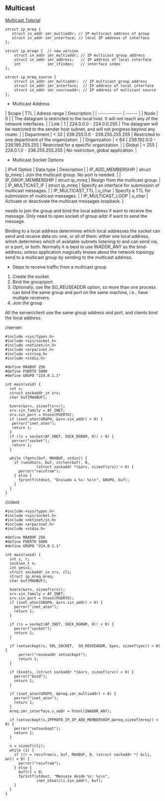 
## Multicast
[Multicast Tutorial](http://www.linuxfocus.org/English/January2001/article144.meta.shtml)
```
struct ip_mreq {
   struct in_addr imr_multiaddr; // IP multicast address of group
   struct in_addr imr_interface; // local IP address of interface
};

struct ip_mreqn {  // new version
    struct in_addr imr_multiaddr; // IP multicast group address
    struct in_addr imr_address;   // IP address of local interface
    int            imr_ifindex;   // interface index
};

struct ip_mreq_source {
    struct in_addr imr_multiaddr;  // IP multicast group address
    struct in_addr imr_interface;  // IP address of local interface
    struct in_addr imr_sourceaddr; // IP address of multicast source
};
```

- Multicast Address


| Scope        |	TTL   |	Adress range                 |   Description                                                                                                  |
| ------------ | ------ |
| Node         |	0	   |	                             |			The datagram is restricted to the local host. It will not reach any of the network interfaces.          |
| Link         |	1	   | 224.0.0.0 - 224.0.0.255	     | The datagram will be restricted to the sender host subnet, and will not progress beyond any router.      |
| Department   |	< 32  | 239.255.0.0 - 239.255.255.255 |	Restricted to one department of the organization.                                                            |
| Organization |	< 64	| 239.192.0.0 - 239.195.255.255 | Restricted for a specific organization.                                                                        |
| Global	      | < 255  | 224.0.1.0 - 238.255.255.255	  | No restriction, global application.                                                                            |

- Multicast Socket Options

| IPv4 Option	      | Data type      |	Description                                              |
| IP_ADD_MEMBERSHIP  | struct ip_mreq |	Join the multicast group. No port is needed.             |
| IP_DROP_MEMBERSHIP | struct ip_mreq | Resign from the multicast group.                           |
| IP_MULTICAST_IF	   | struct ip_mreq | Specify an interface for submission of multicast messages. |
| IP_MULTICAST_TTL   | u_char         |	Specify a TTL for submission of multicast messages.      |
| IP_MULTICAST_LOOP  | u_char         |	Activate or deactivate the multicast messages loopback.  |

needs to join the group and bind the local address if want to receive the message.
Only need to open socket of group addr if want to send the message.

Binding to a local address determines which local addresses the socket can send and receive
data on: one, or all of them: either one local address, which determines which of available
subnets listening to and can send via, or a port, or both. Normally it is best to use
INADDR_ANY as the bind-address, unless application magically knows about the network topology.
send to a multicast group by sending to the multicast address.

- Steps to receive traffic from a multicast group
1. Create the socket.
2. Bind the group/port.
3. Optionally, use the SO_REUSEADDR option, so more than one process can bind
   the same group and port on the same machine, i.e., have multiple receivers.
4. Join the group

All the server/client use the same group address and port, and clients bind the
local address:

//server:
```
#include <sys/types.h>
#include <sys/socket.h>
#include <netinet/in.h>
#include <arpa/inet.h>
#include <string.h>
#include <stdio.h>

#define MAXBUF 256
#define PUERTO 5000
#define GRUPO "224.0.1.1"

int main(void) {
  int s;
  struct sockaddr_in srv;
  char buf[MAXBUF];

  bzero(&srv, sizeof(srv));
  srv.sin_family = AF_INET;
  srv.sin_port = htons(PUERTO);
  if (inet_aton(GRUPO, &srv.sin_addr) < 0) {
   perror("inet_aton");
   return 1;
  }
  if ((s = socket(AF_INET, SOCK_DGRAM, 0)) < 0) {
   perror("socket");
   return 1;
  }

  while (fgets(buf, MAXBUF, stdin)) {
    if (sendto(s, buf, strlen(buf), 0,
              (struct sockaddr *)&srv, sizeof(srv)) < 0) {
      perror("recvfrom");
    } else {
      fprintf(stdout, "Enviado a %s: %s\n", GRUPO, buf);
    }
  }
}
```
//client
```
#include <sys/types.h>
#include <sys/socket.h>
#include <netinet/in.h>
#include <arpa/inet.h>
#include <stdio.h>

#define MAXBUF 256
#define PUERTO 5000
#define GRUPO "224.0.1.1"

int main(void) {
  int s, r;
  socklen_t n;
  int yes=1;
  struct sockaddr_in srv, cli;
  struct ip_mreq mreq;
  char buf[MAXBUF];

  bzero(&srv, sizeof(srv));
  srv.sin_family = AF_INET;
  srv.sin_port = htons(PUERTO);
  if (inet_aton(GRUPO, &srv.sin_addr) < 0) {
    perror("inet_aton");
    return 1;
  }

  if ((s = socket(AF_INET, SOCK_DGRAM, 0)) < 0) {
    perror("socket");
    return 1;
  }

  if (setsockopt(s, SOL_SOCKET,  SO_REUSEADDR, &yes, sizeof(yes)) < 0) {
      perror("reuseaddr setsockopt");
      return 1;
  }

  if (bind(s, (struct sockaddr *)&srv, sizeof(srv)) < 0) {
    perror("bind");
    return 1;
  }

  if (inet_aton(GRUPO, &mreq.imr_multiaddr) < 0) {
    perror("inet_aton");
    return 1;
  }
  mreq.imr_interface.s_addr = htonl(INADDR_ANY);

  if (setsockopt(s,IPPROTO_IP,IP_ADD_MEMBERSHIP,&mreq,sizeof(mreq)) < 0) {
    perror("setsockopt");
    return 1;
  }

  n = sizeof(cli);
  while (1) {
    if ((r = recvfrom(s, buf, MAXBUF, 0, (struct sockaddr *) &cli, &n)) < 0) {
      perror("recvfrom");
    } else {
      buf[r] = 0;
      fprintf(stdout, "Mensaje desde %s: %s\n",
              inet_ntoa(cli.sin_addr), buf);
    }
  }
}
```
